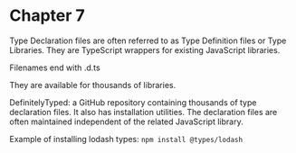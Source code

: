 # Chapter 7

Type Declaration files are often referred to as Type Definition files or Type Libraries.
They are TypeScript wrappers for existing JavaScript libraries.

Filenames end with .d.ts

They are available for thousands of libraries.

DefinitelyTyped: a GitHub repository containing thousands of type declaration files. It also has installation utilities.
The declaration files are often maintained independent of the related JavaScript library.

Example of installing lodash types: `npm install @types/lodash`